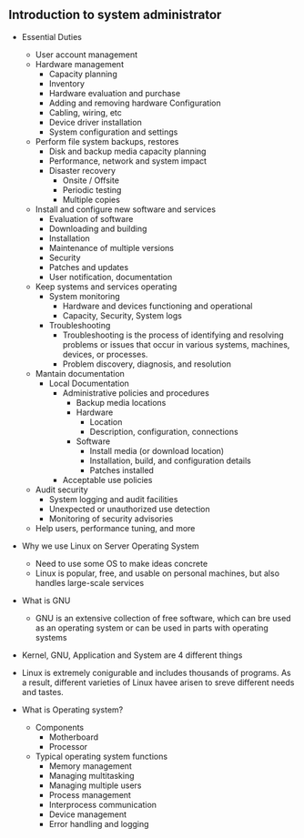 ## Introduction to system administrator

- Essential Duties
  - User account management
  - Hardware management
    - Capacity planning
    - Inventory
    - Hardware evaluation and purchase
    - Adding and removing hardware Configuration
    - Cabling, wiring, etc
    - Device driver installation
    - System configuration and settings
  - Perform file system backups, restores
    - Disk and backup media capacity planning
    - Performance, network and system impact
    - Disaster recovery
      - Onsite / Offsite
      - Periodic testing
      - Multiple copies
  - Install and configure new software and services
    - Evaluation of software
    - Downloading and building
    - Installation
    - Maintenance of multiple versions
    - Security
    - Patches and updates
    - User notification, documentation
  - Keep systems and services operating
    - System monitoring
      - Hardware and devices functioning and operational
      - Capacity, Security, System logs
    - Troubleshooting
      - Troubleshooting is the process of identifying and resolving problems or
        issues that occur in various systems, machines, devices, or processes.
      - Problem discovery, diagnosis, and resolution
  - Mantain documentation
    - Local Documentation
      - Administrative policies and procedures
        - Backup media locations
        - Hardware
          - Location
          - Description, configuration, connections
        - Software
          - Install media (or download location)
          - Installation, build, and configuration details
          - Patches installed
      - Acceptable use policies
  - Audit security
    - System logging and audit facilities
    - Unexpected or unauthorized use detection
    - Monitoring of security advisories
  - Help users, performance tuning, and more
- Why we use Linux on Server Operating System
  - Need to use some OS to make ideas concrete
  - Linux is popular, free, and usable on personal machines, but also handles
    large-scale services
- What is GNU

  - GNU is an extensive collection of free software, which can bre used as an
    operating system or can be used in parts with operating systems

- Kernel, GNU, Application and System are 4 different things
- Linux is extremely conigurable and includes thousands of programs. As a
  result, different varieties of Linux havee arisen to sreve different needs and
  tastes.
- What is Operating system?
  - Components
    - Motherboard
    - Processor
  - Typical operating system functions
    - Memory management
    - Managing multitasking
    - Managing multiple users
    - Process management
    - Interprocess communication
    - Device management
    - Error handling and logging
